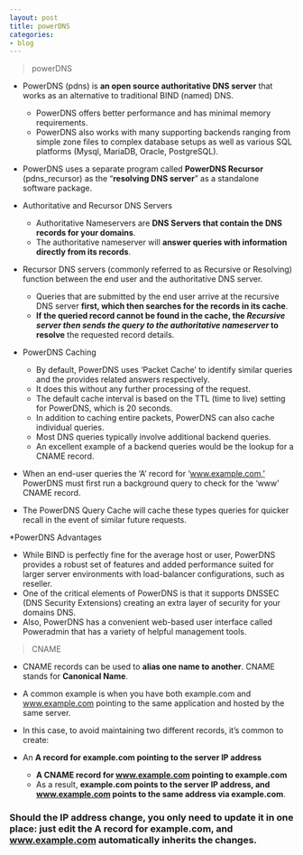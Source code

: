 ```yaml
---
layout: post
title: powerDNS
categories:
- blog
---
```

> powerDNS

* PowerDNS (pdns) is **an open source authoritative DNS server** that works as an alternative to traditional BIND (named) DNS. 
  * PowerDNS offers better performance and has minimal memory requirements. 
  * PowerDNS also works with many supporting backends ranging from simple zone files to complex database setups as well as various SQL platforms (Mysql, MariaDB, Oracle, PostgreSQL).

* PowerDNS uses a separate program called **PowerDNS Recursor** (pdns_recursor) as the “**resolving DNS server**” as a standalone software package.

* Authoritative and Recursor DNS Servers
  * Authoritative Nameservers are **DNS Servers that contain the DNS records for your domains**. 
  * The authoritative nameserver will **answer queries with information directly from its records**.

* Recursor DNS servers (commonly referred to as Recursive or Resolving) function between the end user and the authoritative DNS server. 
  * Queries that are submitted by the end user arrive at the recursive DNS server **first, which then searches for the records in its cache**.
  * **If the queried record cannot be found in the cache, the *Recursive server then sends the query to the authoritative nameserver* to resolve** the requested record details.

* PowerDNS Caching
  * By default, PowerDNS uses ‘Packet Cache’ to identify similar queries and the provides related answers respectively. 
  * It does this without any further processing of the request. 
  * The default cache interval is based on the TTL (time to live) setting for PowerDNS, which is 20 seconds.
  * In addition to caching entire packets, PowerDNS can also cache individual queries. 
  * Most DNS queries typically involve additional backend queries. 
  * An excellent example of a backend queries would be the lookup for a CNAME record.

* When an end-user queries the ‘A’ record for ‘www.example.com,’ PowerDNS must first run a background query to check for the ‘www’ CNAME record. 
* The PowerDNS Query Cache will cache these types queries for quicker recall in the event of similar future requests.

*PowerDNS Advantages
  * While BIND is perfectly fine for the average host or user, PowerDNS provides a robust set of features and added performance suited for larger server environments with load-balancer configurations, such as reseller. 
  * One of the critical elements of PowerDNS is that it supports DNSSEC (DNS Security Extensions) creating an extra layer of security for your domains DNS. 
  * Also, PowerDNS has a convenient web-based user interface called Poweradmin that has a variety of helpful management tools.


> CNAME 

* CNAME records can be used to **alias one name to another**. CNAME stands for **Canonical Name**.

* A common example is when you have both example.com and www.example.com pointing to the same application and hosted by the same server. 
* In this case, to avoid maintaining two different records, it’s common to create:

* An **A record for example.com pointing to the server IP address**
  * **A CNAME record for www.example.com pointing to example.com**
  * As a result, **example.com points to the server IP address, and www.example.com points to the same address via example.com**. 
### Should the IP address change, you only need to update it in one place: just edit the A record for example.com, and www.example.com automatically inherits the changes.
